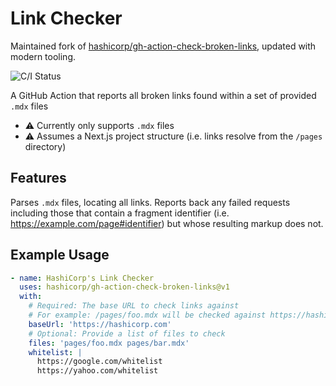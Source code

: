 # Link Checker

Maintained fork of [hashicorp/gh-action-check-broken-links](https://github.com/hashicorp/gh-action-check-broken-links), updated with modern tooling.

![C/I Status](https://github.com/KaiSpencer/gh-action-check-broken-links/workflows/C/I/badge.svg)

A GitHub Action that reports all broken links found within a set of provided `.mdx` files

- :warning: Currently only supports `.mdx` files
- :warning: Assumes a Next.js project structure (i.e. links resolve from the `/pages` directory)

## Features

Parses `.mdx` files, locating all links. Reports back any failed requests including those that contain a fragment identifier (i.e. https://example.com/page#identifier) but whose resulting markup does not.

## Example Usage

```yaml
- name: HashiCorp's Link Checker
  uses: hashicorp/gh-action-check-broken-links@v1
  with:
    # Required: The base URL to check links against
    # For example: /pages/foo.mdx will be checked against https://hashicorp.com/foo
    baseUrl: 'https://hashicorp.com'
    # Optional: Provide a list of files to check
    files: 'pages/foo.mdx pages/bar.mdx'
    whitelist: |
      https://google.com/whitelist
      https://yahoo.com/whitelist
```
